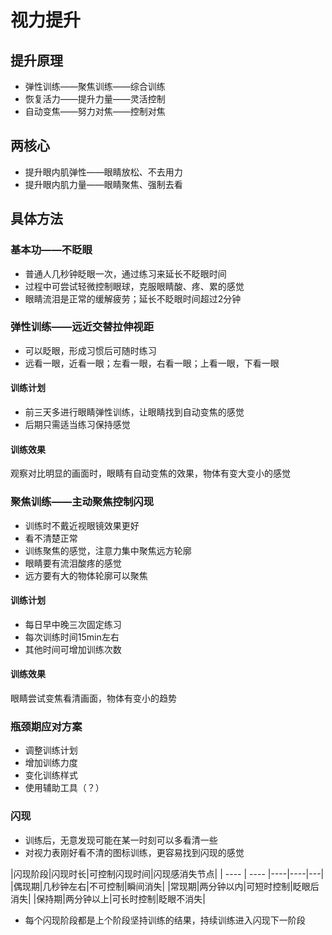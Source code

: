 # 视力提升
## 提升原理
* 弹性训练——聚焦训练——综合训练
* 恢复活力——提升力量——灵活控制
* 自动变焦——努力对焦——控制对焦

## 两核心
* 提升眼内肌弹性——眼睛放松、不去用力
* 提升眼内肌力量——眼睛聚焦、强制去看

## 具体方法
### 基本功——不眨眼
* 普通人几秒钟眨眼一次，通过练习来延长不眨眼时间
* 过程中可尝试轻微控制眼球，克服眼睛酸、疼、累的感觉
* 眼睛流泪是正常的缓解疲劳；延长不眨眼时间超过2分钟

### 弹性训练——远近交替拉伸视距
* 可以眨眼，形成习惯后可随时练习
* 远看一眼，近看一眼；左看一眼，右看一眼；上看一眼，下看一眼
#### 训练计划
* 前三天多进行眼睛弹性训练，让眼睛找到自动变焦的感觉
* 后期只需适当练习保持感觉
#### 训练效果
观察对比明显的画面时，眼睛有自动变焦的效果，物体有变大变小的感觉

### 聚焦训练——主动聚焦控制闪现
* 训练时不戴近视眼镜效果更好
* 看不清楚正常
* 训练聚焦的感觉，注意力集中聚焦远方轮廓
* 眼睛要有流泪酸疼的感觉
* 远方要有大的物体轮廓可以聚焦
#### 训练计划
* 每日早中晚三次固定练习
* 每次训练时间15min左右
* 其他时间可增加训练次数
#### 训练效果
眼睛尝试变焦看清画面，物体有变小的趋势

### 瓶颈期应对方案
* 调整训练计划
* 增加训练力度
* 变化训练样式
* 使用辅助工具（？）

### 闪现
* 训练后，无意发现可能在某一时刻可以多看清一些
* 对视力表刚好看不清的图标训练，更容易找到闪现的感觉

|闪现阶段|闪现时长|可控制闪现时间|闪现感消失节点|
| ---- | ----  |----|----|---|
|偶现期|几秒钟左右|不可控制|瞬间消失|
|常现期|两分钟以内|可短时控制|眨眼后消失|
|保持期|两分钟以上|可长时控制|眨眼不消失|
* 每个闪现阶段都是上个阶段坚持训练的结果，持续训练进入闪现下一阶段